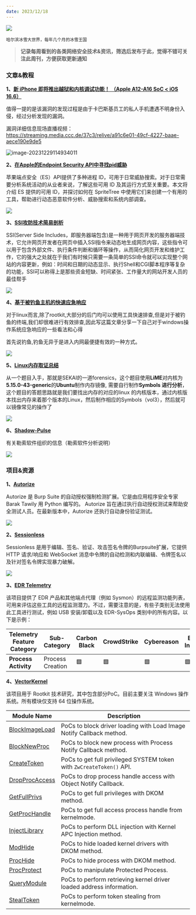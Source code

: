 ```yaml
---
date: 2023/12/18
---
```


<img src="https://tsec-weekly.oss-cn-beijing.aliyuncs.com/weekly/202312271310189.jpg">

<small>哈尔滨冰雪大世界，每年几个月的冰雪王国</small>

> **记录每周看到的各类网络安全技术&资讯，筛选后发布于此，觉得不错可关注此周刊，方便获取更新通知**

### 文章&教程

**1、[新 iPhone 即将推出越狱和内核调试功能！ （Apple A12-A16 SoC < iOS 16.6）](https://twitter.com/oct0xor/status/1739668628906095056)**

值得一提的是该漏洞的发现过程是由于卡巴斯基员工的私人手机遭遇不明身份入侵，经过分析发现的漏洞。

漏洞详细信息现场直播视频：https://streaming.media.ccc.de/37c3/relive/a91c6e01-49cf-4227-baae-aece190e9de5

![image-20231229114934011](https://tsec-weekly.oss-cn-beijing.aliyuncs.com/weekly/202312291149147.png)

**2、[在Apple的Endpoint Security API中寻找pid威胁](https://themittenmac.com/threat-hunting-pids-within-apples-es-api/)**

苹果端点安全（ES）API提供了多种进程 ID，可用于日常威胁搜索。对于日常需要分析系统活动的从业者来说，了解这些可用 ID 及其运行方式至关重要。本文将介绍 ES 提供的可用 ID，并探讨如何在 SpriteTree 中使用它们来创建一个有用的工具，帮助进行动态恶意软件分析、威胁搜索和系统内部调查。

![](https://tsec-weekly.oss-cn-beijing.aliyuncs.com/weekly/202312291250051.png)

**3、[SSI攻防技术简易剖析](https://xz.aliyun.com/t/13212)**

SSI(Server Side Includes，即服务器端包含)是一种用于网页开发的服务器端技术，它允许网页开发者在网页中插入SSI指令来动态地生成网页内容，这些指令可以用于包含外部文件、执行条件判断和循环等操作，从而简化网页开发和维护工作，它的强大之处就在于我们有时候只需要一条简单的SSI命令就可以实现整个网站的内容更新，例如：时间和日期的动态显示、执行Shell和CGI脚本程序等复杂的功能，SSI可以称得上是那些资金短缺、时间紧张、工作量大的网站开发人员的最佳帮手

![](https://tsec-weekly.oss-cn-beijing.aliyuncs.com/weekly/202312291314240.png)

**4、[基于被钓鱼主机的快速应急响应](https://forum.butian.net/share/2640)**

对于linux而言,除了rootkit,大部分的后门均可以使用工具快速排查,但是对于被钓鱼的终端,我们却很难进行有效排查,因此写这篇文章分享一下自己对于windows操作系统应急响应的一些看法和心得

首先说钓鱼,钓鱼无异于是进入内网最便捷有效的一种方式。

![](https://tsec-weekly.oss-cn-beijing.aliyuncs.com/weekly/202312291318726.png)

**5、[Linux内存取证总结](https://xz.aliyun.com/t/13195)**

从一个题目入手，那就是SEKAI的一道forensics，这个题目使用**LiME**对内核为**5.15.0-43-generic**的**Ubuntu**制作内存镜像, 需要自行制作**Symbols 进行分析**，这个题目的答题思路就是我们要找出内存的对应的linux 的内核版本，通过内核版本找出内存来着那个版本的Linux，然后制作相应的Symbols（vol3），然后就可以镜像常见的操作了

![](https://tsec-weekly.oss-cn-beijing.aliyuncs.com/weekly/202312291321115.png)

**6、[Shadow-Pulse](https://github.com/StrangerealIntel/Shadow-Pulse)**

有关勒索软件组织的信息（勒索软件分析说明）

![](https://tsec-weekly.oss-cn-beijing.aliyuncs.com/weekly/202312291324042.png)

### 项目&资源

**1、[Autorize](https://github.com/Quitten/Autorize)**

Autorize 是 Burp Suite 的自动授权强制检测扩展。它是由应用程序安全专家 Barak Tawily 用 Python 编写的。 Autorize 旨在通过执行自动授权测试来帮助安全测试人员。在最新版本中，Autorize 还执行自动身份验证测试。

![](https://tsec-weekly.oss-cn-beijing.aliyuncs.com/weekly/202312291315762.png)

**2、[Sessionless](https://github.com/d0ge/sessionless)**

Sessionless 是用于编辑、签名、验证、攻击签名令牌的Burpsuite扩展，它提供 HTTP 请求/响应和 WebSocket 消息中令牌的自动检测和内联编辑、令牌签名以及针对签名令牌实现暴力破解。

![](https://tsec-weekly.oss-cn-beijing.aliyuncs.com/weekly/202312291343008.png)

**3、[EDR Telemetry](https://github.com/tsale/EDR-Telemetry)**

该项目提供了 EDR 产品和其他端点代理（例如 Sysmon）的远程监测功能列表，可用来评估这些工具的远程监测潜力。不过，需要注意的是，有些子类别无法使用此工具进行测试，例如 USB 安装/卸载以及 EDR-SysOps 类别中的所有内容。以下是示例：

| **Telemetry Feature Category** | **Sub-Category** | **Carbon Black** | **CrowdStrike** | **Cybereason** | **ESET Inspect** | **Elastic** | **LimaCharlie** | **MDE** | **Qualys** | **Sentinel One** | **Sysmon** | **Trellix** | **Trend Micro** | **WatchGuard** |
| ------------------------------ | ---------------- | ---------------- | --------------- | -------------- | ---------------- | ----------- | --------------- | ------- | ---------- | ---------------- | ---------- | ----------- | --------------- | -------------- |
| **Process Activity**           | Process Creation | 🟩                | 🟩               | 🟩              | 🟩                | 🟩           | 🟩               | 🟩       | 🟩          | 🟩                | 🟩          | 🟩           | 🟩               | 🟩              |

**4、[VectorKernel](https://github.com/daem0nc0re/VectorKernel)**

该项目用于 Rootkit 技术研究，其中包含部分PoC。目前主要关注 Windows 操作系统。所有模块仅支持 64 位操作系统。

| Module Name                                                  | Description                                                  |
| ------------------------------------------------------------ | ------------------------------------------------------------ |
| [BlockImageLoad](https://github.com/daem0nc0re/VectorKernel/blob/main/BlockImageLoad) | PoCs to block driver loading with Load Image Notify Callback method. |
| [BlockNewProc](https://github.com/daem0nc0re/VectorKernel/blob/main/BlockNewProc) | PoCs to block new process with Process Notify Callback method. |
| [CreateToken](https://github.com/daem0nc0re/VectorKernel/blob/main/CreateToken) | PoCs to get full privileged SYSTEM token with `ZwCreateToken()` API. |
| [DropProcAccess](https://github.com/daem0nc0re/VectorKernel/blob/main/DropProcAccess) | PoCs to drop process handle access with Object Notify Callback. |
| [GetFullPrivs](https://github.com/daem0nc0re/VectorKernel/blob/main/GetFullPrivs) | PoCs to get full privileges with DKOM method.                |
| [GetProcHandle](https://github.com/daem0nc0re/VectorKernel/blob/main/GetProcHandle) | PoCs to get full access process handle from kernelmode.      |
| [InjectLibrary](https://github.com/daem0nc0re/VectorKernel/blob/main/InjectLibrary) | PoCs to perform DLL injection with Kernel APC Injection method. |
| [ModHide](https://github.com/daem0nc0re/VectorKernel/blob/main/ModHide) | PoCs to hide loaded kernel drivers with DKOM method.         |
| [ProcHide](https://github.com/daem0nc0re/VectorKernel/blob/main/ProcHide) | PoCs to hide process with DKOM method.                       |
| [ProcProtect](https://github.com/daem0nc0re/VectorKernel/blob/main/ProcProtect) | PoCs to manipulate Protected Process.                        |
| [QueryModule](https://github.com/daem0nc0re/VectorKernel/blob/main/QueryModule) | PoCs to perform retrieving kernel driver loaded address information. |
| [StealToken](https://github.com/daem0nc0re/VectorKernel/blob/main/StealToken) | PoCs to perform token stealing from kernelmode.              |